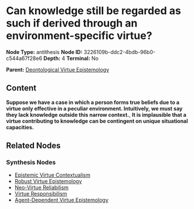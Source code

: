 # Can knowledge still be regarded as such if derived through an environment-specific virtue?

**Node Type:** antithesis
**Node ID:** 3226109b-ddc2-4bdb-96b0-c544a67f28e6
**Depth:** 4
**Terminal:** No

**Parent:** [Deontological Virtue Epistemology](deontological-virtue-epistemology-synthesis-4c11de9c-df4d-4337-83f5-ed8aaf99f67b.md)

## Content

**Suppose we have a case in which a person forms true beliefs due to a virtue only effective in a peculiar environment. Intuitively, we must say they lack knowledge outside this narrow context.**, **It is implausible that a virtue contributing to knowledge can be contingent on unique situational capacities.**

## Related Nodes

### Synthesis Nodes

- [Epistemic Virtue Contextualism](epistemic-virtue-contextualism-synthesis-d374295b-76a2-4dcc-a804-2d5a6ce5d191.md)
- [Robust Virtue Epistemology](robust-virtue-epistemology-synthesis-acc91b16-a76c-4c2d-b86b-5ba6d680d5eb.md)
- [Neo-Virtue Reliabilism](neo-virtue-reliabilism-synthesis-70e75241-a2b3-45ed-a565-95fdb289889f.md)
- [Virtue Responsibilism](virtue-responsibilism-synthesis-0c654f97-b0f3-4190-9b58-56927a0f17d4.md)
- [Agent-Dependent Virtue Epistemology](agent-dependent-virtue-epistemology-synthesis-e546c66d-cf6d-4b5f-addd-0707c0df01ec.md)
